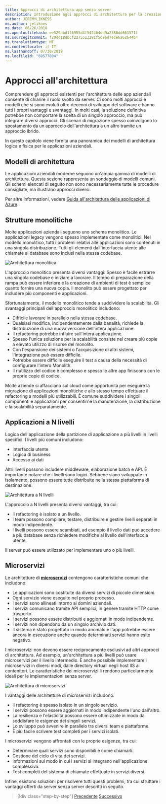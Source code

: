 ```yaml
---
title: Approcci di architettura-app senza server
description: Introduzione agli approcci di architettura per la creazione di applicazioni aziendali basate su cloud, da architetture a più livelli a senza server.
author: JEREMYLIKNESS
ms.author: jeliknes
ms.date: 06/26/2018
ms.openlocfilehash: ee529abd1f6955d4f542464dd9a2380dd663571f
ms.sourcegitcommit: f20dd18dbcf2275513281f5d9ad7ece6a62644b4
ms.translationtype: MT
ms.contentlocale: it-IT
ms.lasthandoff: 07/30/2019
ms.locfileid: "69577804"
---
```

# <a name="architecture-approaches"></a>Approcci all'architettura

Comprendere gli approcci esistenti per l'architettura delle app aziendali consente di chiarire il ruolo svolto da server. Ci sono molti approcci e modelli che si sono evoluti oltre decenni di sviluppo del software e hanno tutti i propri vantaggi e svantaggi. In molti casi, la soluzione definitiva potrebbe non comportare la scelta di un singolo approccio, ma può integrare diversi approcci. Gli scenari di migrazione spesso coinvolgono lo spostamento da un approccio dell'architettura a un altro tramite un approccio ibrido.

In questo capitolo viene fornita una panoramica dei modelli di architettura logica e fisica per le applicazioni aziendali.

## <a name="architecture-patterns"></a>Modelli di architettura

Le applicazioni aziendali moderne seguono un'ampia gamma di modelli di architettura. Questa sezione rappresenta un sondaggio di modelli comuni. Gli schemi elencati di seguito non sono necessariamente tutte le procedure consigliate, ma illustrano approcci diversi.

Per altre informazioni, vedere [Guida all'architettura delle applicazioni di Azure](https://docs.microsoft.com/azure/architecture/guide/).

## <a name="monoliths"></a>Strutture monolitiche

Molte applicazioni aziendali seguono uno schema monolitico. Le applicazioni legacy vengono spesso implementate come monolitici. Nel modello monolitico, tutti i problemi relativi alle applicazioni sono contenuti in una singola distribuzione. Tutti gli elementi dall'interfaccia utente alle chiamate al database sono inclusi nella stessa codebase.

![Architettura monolitica](./media/monolith-architecture.png)

L'approccio monolitico presenta diversi vantaggi. Spesso è facile estrarre una singola codebase e iniziare a lavorare. Il tempo di preparazione della rampa può essere inferiore e la creazione di ambienti di test è semplice quanto fornire una nuova copia. Il monolito può essere progettato per includere più componenti e applicazioni.

Sfortunatamente, il modello monolitico tende a suddividere la scalabilità. Gli svantaggi principali dell'approccio monolitico includono:

* Difficile lavorare in parallelo nella stessa codebase.
* Qualsiasi modifica, indipendentemente dalla banalità, richiede la distribuzione di una nuova versione dell'intera applicazione.
* Il refactoring potrebbe influire sull'intera applicazione.
* Spesso l'unica soluzione per la scalabilità consiste nel creare più copie a elevato utilizzo di risorse del monolito.
* Con l'espansione dei sistemi o l'acquisizione di altri sistemi, l'integrazione può essere difficile.
* Potrebbe essere difficile eseguire il test a causa della necessità di configurare l'intero Monolith.
* Il riutilizzo del codice è complesso e spesso le altre app finiscono con le proprie copie di codice.

Molte aziende si affacciano sul cloud come opportunità per eseguire la migrazione di applicazioni monolitiche e allo stesso tempo effettuare il refactoring a modelli più utilizzabili. È comune suddividere i singoli componenti e applicazioni per consentirne la manutenzione, la distribuzione e la scalabilità separatamente.

## <a name="n-layer-applications"></a>Applicazioni a N livelli

Logica dell'applicazione della partizione di applicazione a più livelli in livelli specifici. I livelli più comuni includono:

* Interfaccia utente
* Logica di business
* Accesso ai dati

Altri livelli possono includere middleware, elaborazione batch e API. È importante notare che i livelli sono logici. Sebbene siano sviluppate in isolamento, possono essere tutte distribuite nella stessa piattaforma di destinazione.

![Architettura a N livelli](./media/n-layer-architecture.png)

L'approccio a N livelli presenta diversi vantaggi, tra cui:

* Il refactoring è isolato a un livello.
* I team possono compilare, testare, distribuire e gestire livelli separati in modo indipendente.
* I livelli possono essere scambiati, ad esempio il livello dati può accedere a più database senza richiedere modifiche al livello dell'interfaccia utente.

Il server può essere utilizzato per implementare uno o più livelli.

## <a name="microservices"></a>Microservizi

Le architetture di **[microservizi](https://docs.microsoft.com/azure/architecture/guide/architecture-styles/microservices)** contengono caratteristiche comuni che includono:

* Le applicazioni sono costituite da diversi servizi di piccole dimensioni.
* Ogni servizio viene eseguito nel proprio processo.
* I servizi sono allineati intorno ai domini aziendali.
* I servizi comunicano tramite API semplici, in genere tramite HTTP come trasporto.
* I servizi possono essere distribuiti e aggiornati in modo indipendente.
* I servizi non dipendono da un singolo archivio dati.
* Il sistema è stato progettato in modo anomalo e l'app potrebbe essere ancora in esecuzione anche quando determinati servizi hanno esito negativo.

I microservizi non devono essere reciprocamente esclusivi ad altri approcci di architettura. Ad esempio, un'architettura a più livelli può usare microservizi per il livello intermedio. È anche possibile implementare i microservizi in diversi modi, dalle directory virtuali negli host IIS ai contenitori. Le caratteristiche dei microservizi li rendono particolarmente ideali per le implementazioni senza server.

![Architettura di microservizi](./media/microservices-architecture.png)

I vantaggi delle architetture di microservizi includono:

* Il refactoring è spesso isolato in un singolo servizio.
* I servizi possono essere aggiornati in modo indipendente l'uno dall'altro.
* La resilienza e l'elasticità possono essere ottimizzate in modo da soddisfare le esigenze dei singoli servizi.
* Lo sviluppo può avvenire in parallelo tra diversi team e piattaforme.
* È più facile scrivere test completi per i servizi isolati.

I microservizi vengono affrontati con le proprie esigenze, tra cui:

* Determinare quali servizi sono disponibili e come chiamarli.
* Gestione del ciclo di vita dei servizi.
* Informazioni sul modo in cui i servizi si integrano nell'applicazione complessiva.
* Test completi del sistema di chiamate effettuate in servizi diversi.

Infine, esistono soluzioni per risolvere tutti questi problemi, tra cui sfruttare i vantaggi offerti da server senza server descritti in seguito.

>[!div class="step-by-step"]
>[Precedente](index.md)
>[Successivo](architecture-deployment-approaches.md)

